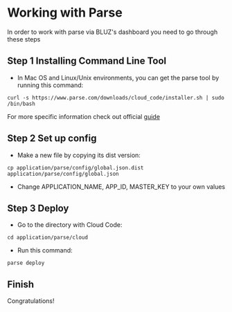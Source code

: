 Working with Parse
==================
In order to work with parse via BLUZ's dashboard you need to go through these steps  

## Step 1 Installing Command Line Tool
* In Mac OS and Linux/Unix environments, you can get the parse tool by running this command:  
```
curl -s https://www.parse.com/downloads/cloud_code/installer.sh | sudo /bin/bash
```
 
For more specific information check out official [guide](https://parse.com/docs/cloud_code_guide)  

## Step 2 Set up config
* Make a new file by copying its dist version:  
```
cp application/parse/config/global.json.dist application/parse/config/global.json
```

* Change APPLICATION_NAME, APP_ID, MASTER_KEY to your own values  

## Step 3 Deploy
* Go to the directory with Cloud Code:  
```
cd application/parse/cloud
```

* Run this command:  
```
parse deploy
```

## Finish
Congratulations!  
